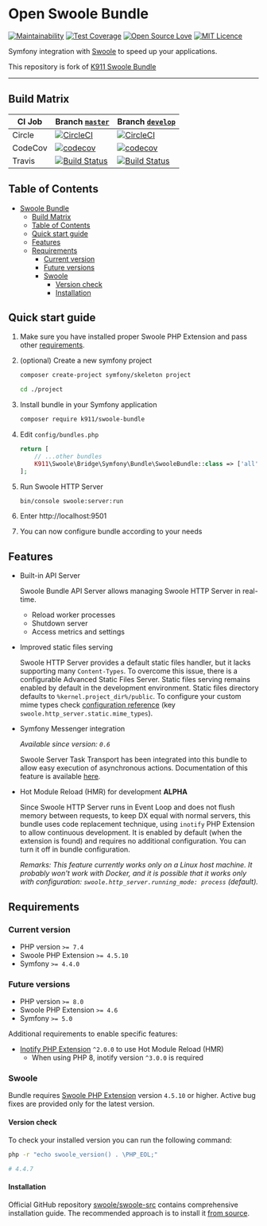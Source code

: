 # Open Swoole Bundle

[![Maintainability](https://api.codeclimate.com/v1/badges/1d73a214622bba769171/maintainability)](https://codeclimate.com/github/k911/swoole-bundle/maintainability)
[![Test Coverage](https://api.codeclimate.com/v1/badges/1d73a214622bba769171/test_coverage)](https://codeclimate.com/github/k911/swoole-bundle/test_coverage)
[![Open Source Love](https://badges.frapsoft.com/os/v1/open-source.svg?v=103)](https://github.com/ellerbrock/open-source-badges/)
[![MIT Licence](https://badges.frapsoft.com/os/mit/mit.svg?v=103)](https://opensource.org/licenses/mit-license.php)

Symfony integration with [Swoole](https://www.swoole.co.uk/) to speed up your applications.

This repository is fork of [K911 Swoole Bundle](https://github.com/k911/swoole-bundle)

---

## Build Matrix

| CI Job  | Branch [`master`](https://github.com/k911/swoole-bundle/tree/develop)                                                                       | Branch [`develop`](https://github.com/k911/swoole-bundle/tree/master)                                                                         |
| ------- | ------------------------------------------------------------------------------------------------------------------------------------------- | --------------------------------------------------------------------------------------------------------------------------------------------- |
| Circle  | [![CircleCI](https://circleci.com/gh/k911/swoole-bundle/tree/master.svg?style=svg)](https://circleci.com/gh/k911/swoole-bundle/tree/master) | [![CircleCI](https://circleci.com/gh/k911/swoole-bundle/tree/develop.svg?style=svg)](https://circleci.com/gh/k911/swoole-bundle/tree/develop) |
| CodeCov | [![codecov](https://codecov.io/gh/k911/swoole-bundle/branch/master/graph/badge.svg)](https://codecov.io/gh/k911/swoole-bundle)              | [![codecov](https://codecov.io/gh/k911/swoole-bundle/branch/develop/graph/badge.svg)](https://codecov.io/gh/k911/swoole-bundle)               |
| Travis  | [![Build Status](https://travis-ci.org/k911/swoole-bundle.svg?branch=master)](https://travis-ci.org/k911/swoole-bundle)                     | [![Build Status](https://travis-ci.org/k911/swoole-bundle.svg?branch=develop)](https://travis-ci.org/k911/swoole-bundle)                      |

## Table of Contents

- [Swoole Bundle](#swoole-bundle)
  - [Build Matrix](#build-matrix)
  - [Table of Contents](#table-of-contents)
  - [Quick start guide](#quick-start-guide)
  - [Features](#features)
  - [Requirements](#requirements)
    - [Current version](#current-version)
    - [Future versions](#future-versions)
    - [Swoole](#swoole)
      - [Version check](#version-check)
      - [Installation](#installation)

## Quick start guide

1. Make sure you have installed proper Swoole PHP Extension and pass other [requirements](#requirements).

2. (optional) Create a new symfony project

    ```bash
    composer create-project symfony/skeleton project

    cd ./project
    ```

3. Install bundle in your Symfony application

    ```bash
    composer require k911/swoole-bundle
    ```

4. Edit `config/bundles.php`

    ```php
    return [
        // ...other bundles
        K911\Swoole\Bridge\Symfony\Bundle\SwooleBundle::class => ['all' => true],
    ];
    ```

5. Run Swoole HTTP Server

    ```bash
    bin/console swoole:server:run
    ```

6. Enter http://localhost:9501

7. You can now configure bundle according to your needs

## Features

-   Built-in API Server

    Swoole Bundle API Server allows managing Swoole HTTP Server in real-time.

    -   Reload worker processes
    -   Shutdown server
    -   Access metrics and settings

-   Improved static files serving

    Swoole HTTP Server provides a default static files handler, but it lacks supporting many `Content-Types`. To overcome this issue, there is a configurable Advanced Static Files Server. Static files serving remains enabled by default in the development environment. Static files directory defaults to `%kernel.project_dir%/public`. To configure your custom mime types check [configuration reference](docs/configuration-reference.md) (key `swoole.http_server.static.mime_types`).

-   Symfony Messenger integration

    _Available since version: `0.6`_

    Swoole Server Task Transport has been integrated into this bundle to allow easy execution of asynchronous actions. Documentation of this feature is available [here](docs/swoole-task-symfony-messenger-transport.md).

-   Hot Module Reload (HMR) for development **ALPHA**

    Since Swoole HTTP Server runs in Event Loop and does not flush memory between requests, to keep DX equal with normal servers, this bundle uses code replacement technique, using `inotify` PHP Extension to allow continuous development. It is enabled by default (when the extension is found) and requires no additional configuration. You can turn it off in bundle configuration.

    _Remarks: This feature currently works only on a Linux host machine. It probably won't work with Docker, and it is possible that it works only with configuration: `swoole.http_server.running_mode: process` (default)._

## Requirements

### Current version

-   PHP version `>= 7.4`
-   Swoole PHP Extension `>= 4.5.10`
-   Symfony `>= 4.4.0`

### Future versions

-   PHP version `>= 8.0`
-   Swoole PHP Extension `>= 4.6`
-   Symfony `>= 5.0`

Additional requirements to enable specific features:

-   [Inotify PHP Extension](https://pecl.php.net/package/inotify) `^2.0.0` to use Hot Module Reload (HMR)
    -   When using PHP 8, inotify version `^3.0.0` is required

### Swoole

Bundle requires [Swoole PHP Extension](https://github.com/swoole/swoole-src) version `4.5.10` or higher. Active bug fixes are provided only for the latest version.

#### Version check

To check your installed version you can run the following command:

```sh
php -r "echo swoole_version() . \PHP_EOL;"

# 4.4.7
```

#### Installation

Official GitHub repository [swoole/swoole-src](https://github.com/swoole/swoole-src#%EF%B8%8F-installation) contains comprehensive installation guide. The recommended approach is to install it [from source](https://github.com/swoole/swoole-src#3-install-from-source-recommended).

